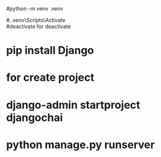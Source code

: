 #python -m venv .venv

#.\.venv\Scripts\Activate   
#deactivate for deactivate

# pip install Django

# for create project
# django-admin startproject djangochai 

# python manage.py runserver